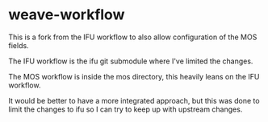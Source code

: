 # weave-workflow

This is a fork from the IFU workflow to also allow configuration of the MOS fields.

The IFU workflow is the ifu git submodule where I've limited the changes.

The MOS workflow is inside the mos directory, this heavily leans on the IFU workflow. 

It would be better to have a more integrated approach, but this was done to limit the changes to ifu so I can try to keep up with upstream changes.
